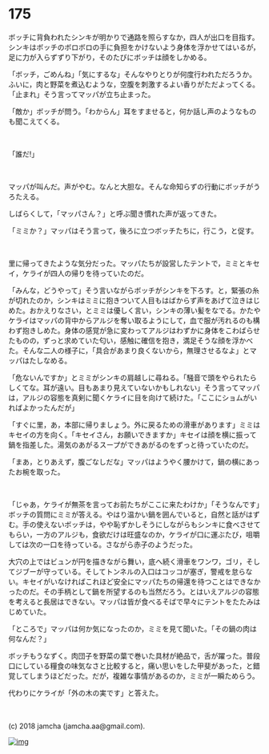 # 175

ボッチに背負われたシンキが明かりで通路を照らすなか，四人が出口を目指す。シンキはボッチのボロボロの手に負担をかけないよう身体を浮かせてはいるが，足に力が入らずずり下がり，そのたびにボッチは顔をしかめる。  

「ボッチ，ごめんね」「気にするな」そんなやりとりが何度行われただろうか。ふいに，肉と野菜を煮込むような，空腹を刺激するよい香りがただよってくる。「止まれ」そう言ってマッパが立ち止まった。  

「敵か」ボッチが問う。「わからん」耳をすませると，何か話し声のようなものも聞こえてくる。  

<br>  

「誰だ!」  

<br>  

マッパが叫んだ。声がやむ。なんと大胆な。そんな命知らずの行動にボッチがうろたえる。  

しばらくして，「マッパさん？」と呼ぶ聞き慣れた声が返ってきた。  

「ミミか？」マッパはそう言って，後ろに立つボッチたちに，行こう，と促す。  

<br>  

里に帰ってきたような気分だった。マッパたちが設営したテントで，ミミとキセイ，ケライが四人の帰りを待っていたのだ。  

「みんな，どうやって」そう言いながらボッチがシンキを下ろす。と，緊張の糸が切れたのか，シンキはミミに抱きついて人目もはばからず声をあげて泣きはじめた。おかえりなさい，とミミは優しく言い，シンキの薄い髪をなでる。かたやケライはマッパの背中からアルジを奪い取るようにして，血で服が汚れるのも構わず抱きしめた。身体の感覚が急に変わってアルジはわずかに身体をこわばらせたものの，ずっと求めていた匂い，感触に確信を抱き，満足そうな顔を浮かべた。そんな二人の様子に，「具合があまり良くないから，無理させるなよ」とマッパはたしなめる。  

「危ないんですか」とミミがシンキの肩越しに尋ねる。「騒音で頭をやられたらしくてな。耳が遠い。目もあまり見えていないかもしれない」そう言ってマッパは，アルジの容態を真剣に聞くケライに目を向けて続けた。「ここにショムがいればよかったんだが」  

「すぐに里，あ，本部に帰りましょう。外に戻るための滑車があります」ミミはキセイの方を向く。「キセイさん，お願いできますか」キセイは顔を横に振って鍋を指差した。湯気のあがるスープができあがるのをずっと待っていたのだ。  

「まあ，とりあえず，腹ごなしだな」マッパはようやく腰かけて，鍋の横にあったお椀を取った。  

<br>  

「じゃあ，ケライが無茶を言ってお前たちがここに来たわけか」「そうなんです」ボッチの質問にミミが答える。やはり温かい鍋を囲んでいると，自然と話がはずむ。手の使えないボッチは，やや恥ずかしそうにしながらもシンキに食べさせてもらい，一方のアルジも，食欲だけは旺盛なのか，ケライが口に運ぶたび，咀嚼しては次の一口を待っている。さながら赤子のようだった。  

大穴の上ではビュンが円を描きながら舞い，底へ続く滑車をワンワ，ゴリ，そしてジブーが守っている。そしてトンネルの入口はコッコが塞ぎ，警戒を怠らない。キセイがいなければこれほど安全にマッパたちの帰還を待つことはできなかったのだ。その手柄として鍋を所望するのも当然だろう。とはいえアルジの容態を考えると長居はできない。マッパは皆が食べるそばで早々にテントをたたみはじめていた。  

「ところで」マッパは何か気になったのか，ミミを見て聞いた。「その鍋の肉は何なんだ？」  

ボッチもうなずく。肉団子を野菜の葉で巻いた具材が絶品で，舌が躍った。普段口にしている糧食の味気なさと比較すると，痛い思いをした甲斐があった，と錯覚してしまうほどだった。だが，複雑な事情があるのか，ミミが一瞬ためらう。  

代わりにケライが「外の木の実です」と答えた。  

<br>  
<br>  
(c) 2018 jamcha (jamcha.aa@gmail.com).  

[![img](http://i.creativecommons.org/l/by-nc-sa/4.0/88x31.png)](http://creativecommons.org/licenses/by-nc-sa/4.0/deed)
